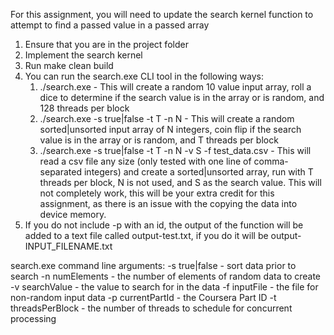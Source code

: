 For this assignment, you will need to update the search kernel function to attempt to find a passed value in a passed array

1. Ensure that you are in the project folder
2. Implement the search kernel
3. Run make clean build
4. You can run the search.exe CLI tool in the following ways:
   1. ./search.exe - This will create a random 10 value input array, roll a dice to determine if the search value is in the array or is random, and 128 threads per block
   2. ./search.exe -s true|false -t T -n N - This will create a random sorted|unsorted input array of N integers, coin flip if the search value is in the array or is random, and T threads per block
   3. ./search.exe -s true|false -t T -n N -v S -f test_data.csv - This will read a csv file any size (only tested with one line of comma-separated integers) and create a sorted|unsorted array, run with T threads per block, N is not used, and S as the search value. This will not completely work, this will be your extra credit for this assignment, as there is an issue with the copying the data into device memory.
5. If you do not include -p with an id, the output of the function will be added to a text file called output-test.txt, if you do it will be output-INPUT_FILENAME.txt

search.exe command line arguments:
   -s true|false - sort data prior to search
   -n numElements - the number of elements of random data to create
   -v searchValue - the value to search for in the data
   -f inputFile - the file for non-random input data
   -p currentPartId - the Coursera Part ID
   -t threadsPerBlock - the number of threads to schedule for concurrent processing

